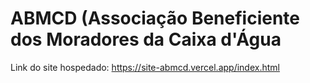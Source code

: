 # ABMCD (Associação Beneficiente dos Moradores da Caixa d'Água

Link do site hospedado:
https://site-abmcd.vercel.app/index.html

